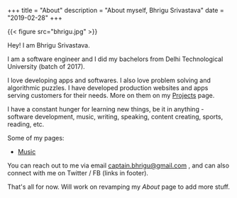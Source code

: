 +++
title = "About"
description = "About myself, Bhrigu Srivastava"
date = "2019-02-28"
+++

{{< figure src="bhrigu.jpg" >}}

Hey! I am Bhrigu Srivastava.

I am a software engineer and I did my bachelors from Delhi Technological University (batch of 2017).

I love developing apps and softwares. I also love problem solving and algorithmic puzzles. I have developed production websites and apps serving customers for their needs. More on them on my [Projects](/projects) page.

I have a constant hunger for learning new things, be it in anything - software development, music, writing, speaking, content creating, sports, reading, etc.

Some of my pages:
* [Music](/music)

You can reach out to me via email captain.bhrigu@gmail.com , and can also connect with me on Twitter / FB (links in footer).

That's all for now. Will work on revamping my *About* page to add more stuff.




